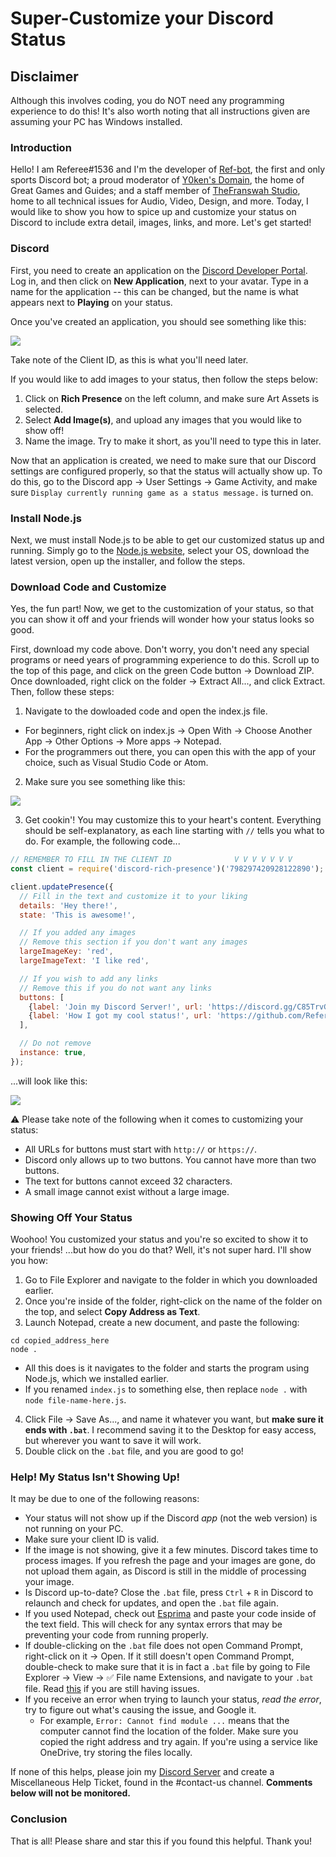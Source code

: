# Super-Customize your Discord Status

## Disclaimer
Although this involves coding, you do NOT need any programming experience to do this! It's also worth noting that all instructions given are assuming your PC has Windows installed.

### Introduction
Hello! I am Referee#1536 and I'm the developer of [Ref-bot](https://bit.ly/ref-bot-web), the first and only sports Discord bot; a proud moderator of
[Y0ken's Domain](http://discord.gg/nNfGqsZ), the home of Great Games and Guides; and a staff member of [TheFranswah Studio](https://discord.gg/yCqUJs5),
home to all technical issues for Audio, Video, Design, and more. Today, I would like to show you how to spice up and customize your status on Discord to
include extra detail, images, links, and more. Let's get started!

### Discord
First, you need to create an application on the [Discord Developer Portal](https://discord.com/developers). Log in, and then click on **New Application**, next to your avatar.
Type in a name for the application -- this can be changed, but the name is what appears next to **Playing** on your status.

Once you've created an application, you should see something like this:

![](https://i.imgur.com/eK07D1L.png)

Take note of the Client ID, as this is what you'll need later.

If you would like to add images to your status, then follow the steps below:
1) Click on **Rich Presence** on the left column, and make sure Art Assets is selected.
2) Select **Add Image(s)**, and upload any images that you would like to show off!
3) Name the image. Try to make it short, as you'll need to type this in later.

Now that an application is created, we need to make sure that our Discord settings are configured properly, so that the status will actually show up. To do this,
go to the Discord app -> User Settings -> Game Activity, and make sure `Display currently running game as a status message.` is turned on.

### Install Node.js
Next, we must install Node.js to be able to get our customized status up and running. Simply go to the [Node.js website](https://nodejs.org/), select your OS, download the latest version, open up the installer, and follow the steps.

### Download Code and Customize
Yes, the fun part! Now, we get to the customization of your status, so that you can show it off and your friends will wonder how your status looks so good.

First, download my code above. Don't worry, you don't need any special programs or need years of programming experience to do this. Scroll up to the top of this page,
and click on the green Code button -> Download ZIP. Once downloaded, right click on the folder -> Extract All..., and click Extract. Then, follow these steps:
1) Navigate to the dowloaded code and open the index.js file.
- For beginners, right click on index.js -> Open With -> Choose Another App -> Other Options -> More apps -> Notepad.
- For the programmers out there, you can open this with the app of your choice, such as Visual Studio Code or Atom.
2) Make sure you see something like this:

![](https://i.gyazo.com/9ab9ad4c9212c59a459a23987a1380d3.png)

3) Get cookin'! You may customize this to your heart's content. Everything should be self-explanatory, as each line starting with `//` tells you what to do.
For example, the following code...
```javascript
// REMEMBER TO FILL IN THE CLIENT ID              V V V V V V V
const client = require('discord-rich-presence')('798297420928122890');

client.updatePresence({
  // Fill in the text and customize it to your liking
  details: 'Hey there!',
  state: 'This is awesome!',

  // If you added any images
  // Remove this section if you don't want any images
  largeImageKey: 'red',
  largeImageText: 'I like red',

  // If you wish to add any links
  // Remove this if you do not want any links
  buttons: [
    {label: 'Join my Discord Server!', url: 'https://discord.gg/C85TrvGYUR'},
    {label: 'How I got my cool status!', url: 'https://github.com/Referee1536/discord-rp-tutorial'}
  ],

  // Do not remove
  instance: true,
});
```
...will look like this:

![](https://i.gyazo.com/7de9db3e038a7c458703ab30f980820c.gif)

⚠  Please take note of the following when it comes to customizing your status:
- All URLs for buttons must start with `http://` or `https://`.
- Discord only allows up to two buttons. You cannot have more than two buttons.
- The text for buttons cannot exceed 32 characters.
- A small image cannot exist without a large image.

### Showing Off Your Status
Woohoo! You customized your status and you're so excited to show it to your friends! ...but how do you do that? Well, it's not super hard. I'll show you how:
1) Go to File Explorer and navigate to the folder in which you downloaded earlier.
2) Once you're inside of the folder, right-click on the name of the folder on the top, and select **Copy Address as Text**.
3) Launch Notepad, create a new document, and paste the following:
```
cd copied_address_here
node .
```
- All this does is it navigates to the folder and starts the program using Node.js, which we installed earlier.
- If you renamed `index.js` to something else, then replace `node .` with `node file-name-here.js`.
4) Click File -> Save As..., and name it whatever you want, but **make sure it ends with `.bat`**. I recommend saving it to the Desktop for easy access,
but wherever you want to save it will work.
5) Double click on the `.bat` file, and you are good to go!

### Help! My Status Isn't Showing Up!
It may be due to one of the following reasons:
- Your status will not show up if the Discord *app* (not the web version) is not running on your PC.
- Make sure your client ID is valid.
- If the image is not showing, give it a few minutes. Discord takes time to process images. If you refresh the page and your images are gone, do not upload them
again, as Discord is still in the middle of processing your image.
- Is Discord up-to-date? Close the `.bat` file, press `Ctrl` + `R` in Discord to relaunch and check for updates, and open the `.bat` file again.
- If you used Notepad, check out [Esprima](https://esprima.org/demo/validate.html) and paste your code inside of the text field. This will check for any syntax errors
that may be preventing your code from running properly.
- If double-clicking on the `.bat` file does not open Command Prompt, right-click on it -> Open. If it still doesn't open Command Prompt, double-check to make sure
that it is in fact a `.bat` file by going to File Explorer -> View -> ✅ File name Extensions, and navigate to your `.bat` file. Read
[this](https://stackoverflow.com/questions/4905708/batch-files-dont-run-theyre-being-opened-with-notepad/43068749#43068749) if you are still having issues.
- If you receive an error when trying to launch your status, *read the error*, try to figure out what's causing the issue, and Google it.
    - For example, `Error: Cannot find module ...` means that the computer cannot find the location of the folder. Make sure you copied the right address and try again. If
you're using a service like OneDrive, try storing the files locally.

If none of this helps, please join my [Discord Server](https://discord.gg/C85TrvGYUR) and create a Miscellaneous Help Ticket, found in the #contact-us channel.
**Comments below will not be monitored.**

### Conclusion
That is all! Please share and star this if you found this helpful. Thank you!
